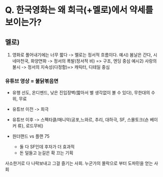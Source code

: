 # Q. 한국영화는 왜 희극(+멜로)에서 약세를 보이는가?

## 멜로)
1. 영화로 풀어내기에는 너무 짧다
	-> 멜로는 정서적 흐름이다.
	  예시) 봄날은 간다, 시네마천국, 화양연화
	     -> 정서의 폭발(정서적 비) => 구조, 엔딩 중심
	  예시2) 사랑의 불시
	     -> 정서의 지속성(다정함)=> 캐릭터, 디테일 중심

### 유튜브 영상 = 불닭볶음면
- 유행 선도, 온디멘드, 낮은 진입장벽(짧아서 별 생각없이 볼 수 있다), 무한대의 수위, 무료
- 유튜브 이전 -> 희극
- 유튜브 이후 -> 스펙타클/매니악(공포,느와르, 추리, 대하극, SF, 스몰토크{숀 베이커 류}, 로드무비)


- 원더랜드 vs 플랜 75
	- 둘 다 SF인데 후자가 더 효과적
	- 돈 덜들고 눈길은 확 끄는 기획

사소한거로 다 나락보내고 그걸 즐기는 사회. 누군가의 몰락으로 부터 도파민을 얻는 사회

